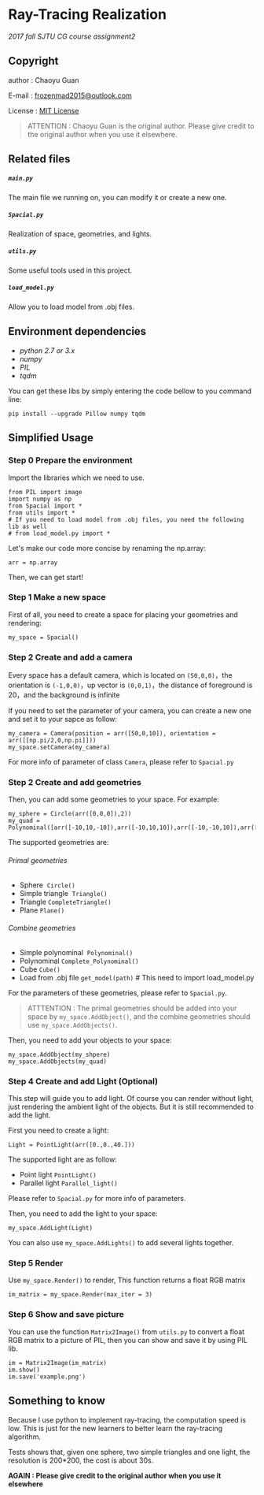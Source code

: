 # Ray-Tracing Realization
_2017 fall SJTU CG course assignment2_
## Copyright
author : Chaoyu Guan

E-mail : frozenmad2015@outlook.com

License : [MIT License](LICENSE)

> ATTENTION : Chaoyu Guan is the original author. Please give credit to the original author when you use it elsewhere.

## Related files
##### `main.py`
The main file we running on, you can modify it or create a new one.
##### `Spacial.py`
Realization of space, geometries, and lights.
##### `utils.py`
Some useful tools used in this project.
##### `load_model.py`
Allow you to load model from .obj files.
## Environment dependencies
* *python 2.7 or 3.x*
* *numpy*
* *PIL*
* *tqdm*

You can get these libs by simply entering the code bellow to you command line:
```
pip install --upgrade Pillow numpy tqdm
```
## Simplified Usage
### Step 0 Prepare the environment
Import the libraries which we need to use.
```
from PIL import image
import numpy as np
from Spacial import *
from utils import *
# If you need to load model from .obj files, you need the following lib as well
# from load_model.py import *
```
Let's make our code more concise by renaming the np.array:
```
arr = np.array
```
Then, we can get start!
### Step 1 Make a new space
First of all, you need to create a space for placing your geometries and rendering:
```
my_space = Spacial()
```
### Step 2 Create and add a camera
Every space has a default camera, which is located on `(50,0,0)`，the orientation is `(-1,0,0)`，up vector is `(0,0,1)`，the distance of foreground is 20，and the background is infinite

If you need to set the parameter of your camera, you can create a new one and set it to your sapce as follow:
```
my_camera = Camera(position = arr([50,0,10]), orientation = arr([[np.pi/2,0,np.pi]]))
my_space.setCamera(my_camera)
```
For more info of parameter of class `Camera`, please refer to `Spacial.py`
### Step 2 Create and add geometries
Then, you can add some geometries to your space. For example:
```
my_sphere = Circle(arr([0,0,0]),2))
my_quad = Polynominal([arr([-10,10,-10]),arr([-10,10,10]),arr([-10,-10,10]),arr([-10,-10,-10])])
```
The supported geometries are:
###### Primal geometries
* Sphere  `Circle()`
* Simple triangle  `Triangle()`
* Triangle `CompleteTriangle()`
* Plane `Plane()`

###### Combine geometries
* Simple polynominal  `Polynominal()`
* Polynominal `Complete_Polynominal()`
* Cube `Cube()`
* Load from .obj file `get_model(path)`  # This need to import load_model.py

For the parameters of these geometries, please refer to `Spacial.py`.

> ATTTENTION : The primal geometries should be added into your space by `my_space.AddObject()`, and the combine geometries should use `my_space.AddObjects()`.

Then, you need to add your objects to your space:
```
my_space.AddObject(my_shpere)
my_space.AddObjects(my_quad)
```
### Step 4 Create and add Light (Optional)
This step will guide you to add light. Of course you can render without light, just rendering the ambient light of the objects. But it is still recommended to add the light.

First you need to create a light:
```
Light = PointLight(arr([0.,0.,40.]))
```
The supported light are as follow:
* Point light `PointLight()`
* Parallel light `Parallel_light()`

Please refer to `Spacial.py` for more info of parameters.

Then, you need to add the light to your space:
```
my_space.AddLight(Light)
```
You can also use `my_space.AddLights()` to add several lights together.

### Step 5 Render
Use `my_space.Render()` to render, This function returns a float RGB matrix
```
im_matrix = my_space.Render(max_iter = 3)
```

### Step 6 Show and save picture
You can use the function `Matrix2Image()` from `utils.py` to convert a float RGB matrix to a picture of PIL, then you can show and save it by using PIL lib.
```
im = Matrix2Image(im_matrix)
im.show()
im.save('example.png')
```
## Something to know
Because I use python to implement ray-tracing, the computation speed is low. This is just for the new learners to better learn the ray-tracing algorithm.

Tests shows that, given one sphere, two simple triangles and one light, the resolution is 200\*200, the cost is about 30s.

**AGAIN : Please give credit to the original author when you use it elsewhere**
